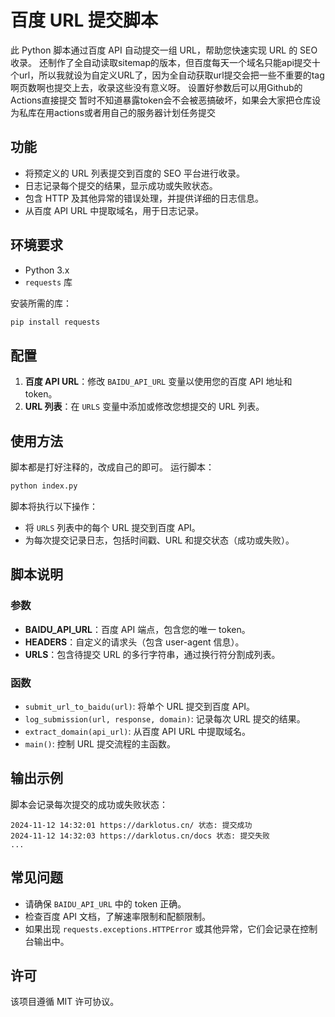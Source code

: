 
# 百度 URL 提交脚本

此 Python 脚本通过百度 API 自动提交一组 URL，帮助您快速实现 URL 的 SEO 收录。
还制作了全自动读取sitemap的版本，但百度每天一个域名只能api提交十个url，所以我就设为自定义URL了，因为全自动获取url提交会把一些不重要的tag啊页数啊也提交上去，收录这些没有意义呀。
设置好参数后可以用Github的Actions直接提交
暂时不知道暴露token会不会被恶搞破坏，如果会大家把仓库设为私库在用actions或者用自己的服务器计划任务提交

## 功能
- 将预定义的 URL 列表提交到百度的 SEO 平台进行收录。
- 日志记录每个提交的结果，显示成功或失败状态。
- 包含 HTTP 及其他异常的错误处理，并提供详细的日志信息。
- 从百度 API URL 中提取域名，用于日志记录。

## 环境要求
- Python 3.x
- `requests` 库

安装所需的库：
```bash
pip install requests
```

## 配置
1. **百度 API URL**：修改 `BAIDU_API_URL` 变量以使用您的百度 API 地址和 token。
2. **URL 列表**：在 `URLS` 变量中添加或修改您想提交的 URL 列表。

## 使用方法
脚本都是打好注释的，改成自己的即可。
运行脚本：
```bash
python index.py
```

脚本将执行以下操作：
- 将 `URLS` 列表中的每个 URL 提交到百度 API。
- 为每次提交记录日志，包括时间戳、URL 和提交状态（成功或失败）。

## 脚本说明

### 参数
- **BAIDU_API_URL**：百度 API 端点，包含您的唯一 token。
- **HEADERS**：自定义的请求头（包含 user-agent 信息）。
- **URLS**：包含待提交 URL 的多行字符串，通过换行符分割成列表。

### 函数
- `submit_url_to_baidu(url)`: 将单个 URL 提交到百度 API。
- `log_submission(url, response, domain)`: 记录每次 URL 提交的结果。
- `extract_domain(api_url)`: 从百度 API URL 中提取域名。
- `main()`: 控制 URL 提交流程的主函数。

## 输出示例
脚本会记录每次提交的成功或失败状态：
```
2024-11-12 14:32:01 https://darklotus.cn/ 状态: 提交成功
2024-11-12 14:32:03 https://darklotus.cn/docs 状态: 提交失败
...
```

## 常见问题
- 请确保 `BAIDU_API_URL` 中的 token 正确。
- 检查百度 API 文档，了解速率限制和配额限制。
- 如果出现 `requests.exceptions.HTTPError` 或其他异常，它们会记录在控制台输出中。

## 许可
该项目遵循 MIT 许可协议。
